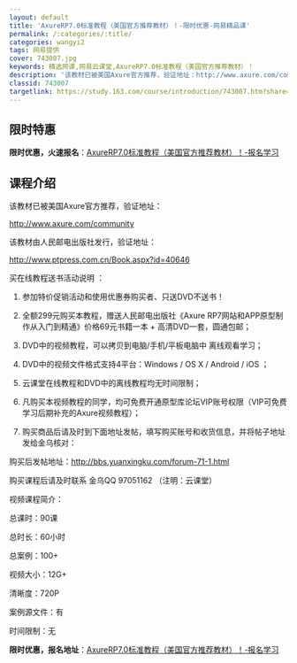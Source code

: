 ```yaml
---
layout: default
title: 'AxureRP7.0标准教程（美国官方推荐教材）！-限时优惠-网易精品课'
permalink: /:categories/:title/
categories: wangyi2
tags: 网易提供
cover: 743007.jpg
keywords: 精选网课,网易云课堂,AxureRP7.0标准教程（美国官方推荐教材）！
description: '该教材已被美国Axure官方推荐，验证地址：http://www.axure.com/community该教材由人民邮电'
classid: 743007
targetlink: https://study.163.com/course/introduction/743007.htm?share=1&shareId=1025206652&utm_campaign=share&utm_medium=iphoneShare&utm_source=&utm_u=1025206652
---
```


## 限时特惠

**限时优惠，火速报名**：[AxureRP7.0标准教程（美国官方推荐教材）！-报名学习](https://study.163.com/course/introduction/743007.htm?share=1&shareId=1025206652&utm_campaign=share&utm_medium=iphoneShare&utm_source=&utm_u=1025206652)

## 课程介绍

该教材已被美国Axure官方推荐，验证地址：

http://www.axure.com/community

该教材由人民邮电出版社发行，验证地址：

http://www.ptpress.com.cn/Book.aspx?id=40646

买在线教程送书活动说明 ：

1. 参加特价促销活动和使用优惠券购买者、只送DVD不送书！

2. 全额299元购买本教程，赠送人民邮电出版社《Axure RP7网站和APP原型制作从入门到精通》价格69元书籍一本 + 高清DVD一套，圆通包邮；

3. DVD中的视频教程，可以拷贝到电脑/手机/平板电脑中 离线观看学习；

4. DVD中的视频文件格式支持4平台：Windows / OS X / Android / iOS ；

5. 云课堂在线教程和DVD中的离线教程均无时间限制；

6. 凡购买本视频教程的同学，均可免费开通原型库论坛VIP账号权限（VIP可免费学习后期补充的Axure视频教程）；

7. 购买商品后请及时到下面地址发帖，填写购买账号和收货信息，并将帖子地址发给金乌核对：

购买后发帖地址：http://bbs.yuanxingku.com/forum-71-1.html



购买课程后请及时联系 金乌QQ 97051162 （注明：云课堂）

视频课程简介：

总课时：90课

总时长：60小时

总案例：100+

视频大小：12G+

清晰度：720P

案例源文件：有

时间限制：无

**限时优惠，报名地址**：[AxureRP7.0标准教程（美国官方推荐教材）！-报名学习](https://study.163.com/course/introduction/743007.htm?share=1&shareId=1025206652&utm_campaign=share&utm_medium=iphoneShare&utm_source=&utm_u=1025206652)

